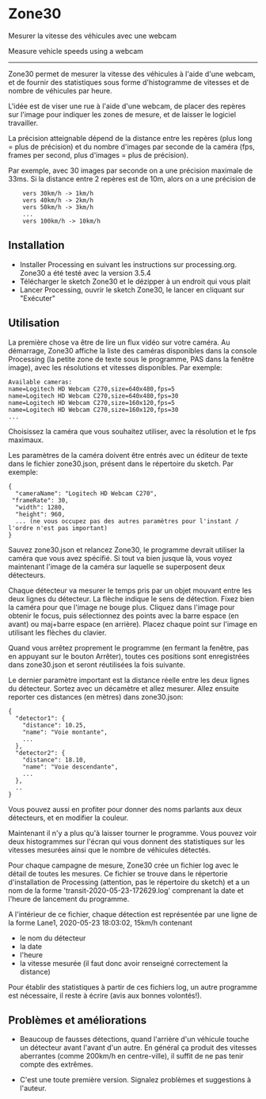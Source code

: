# Zone30
Mesurer la vitesse des véhicules avec une webcam

Measure vehicle speeds using a webcam 

----------------

Zone30 permet de mesurer la vitesse des véhicules à l'aide d'une webcam, et de fournir des
statistiques sous forme d'histogramme de vitesses et de nombre de véhicules par heure.

L'idée est de viser une rue à l'aide d'une webcam, de placer des repères sur l'image pour 
indiquer les zones de mesure, et de laisser le logiciel travailler.

La précision atteignable dépend de la distance entre les repères (plus long = plus de précision)
et du nombre d'images par seconde de la caméra (fps, frames per second, plus d'images = plus de précision).

Par exemple, avec 30 images par seconde on a une précision maximale de 33ms. Si la distance entre 2 repères
est de 10m, alors on a une précision de
```
    vers 30km/h -> 1km/h
    vers 40km/h -> 2km/h
    vers 50km/h -> 3km/h
    ...
    vers 100km/h -> 10km/h
```
Installation
------------

- Installer Processing en suivant les instructions sur processing.org. Zone30 a été testé avec la version 3.5.4
- Télécharger le sketch Zone30 et le dézipper à un endroit qui vous plait
- Lancer Processing, ouvrir le sketch Zone30, le lancer en cliquant sur "Exécuter"


Utilisation
-----------

La première chose va être de lire un flux vidéo sur votre caméra. Au démarrage, Zone30 affiche la liste des caméras disponibles dans la console Processing (la petite zone de texte sous le programme, PAS dans la fenêtre image), avec les résolutions et vitesses disponibles. Par exemple:
```
Available cameras:
name=Logitech HD Webcam C270,size=640x480,fps=5
name=Logitech HD Webcam C270,size=640x480,fps=30
name=Logitech HD Webcam C270,size=160x120,fps=5
name=Logitech HD Webcam C270,size=160x120,fps=30
...
```
Choisissez la caméra que vous souhaitez utiliser, avec la résolution et le fps maximaux.

Les paramètres de la caméra doivent être entrés avec un éditeur de texte dans le fichier zone30.json, présent dans le répertoire du sketch. Par exemple:

    {
      "cameraName": "Logitech HD Webcam C270",
     "frameRate": 30,
      "width": 1280,
      "height": 960,
      ... (ne vous occupez pas des autres paramètres pour l'instant / l'ordre n'est pas important)
    }

Sauvez zone30.json et relancez Zone30, le programme devrait utiliser la caméra que vous avez spécifié. Si tout va bien jusque là, vous voyez maintenant l'image de la caméra sur laquelle se superposent deux détecteurs.

Chaque détecteur va mesurer le temps pris par un objet mouvant entre les deux lignes du détecteur. La flèche indique le sens de détection. Fixez bien la caméra pour que l'image ne bouge plus. Cliquez dans l'image pour obtenir le focus, puis sélectionnez des points avec la barre espace (en avant) ou maj+barre espace (en arrière). Placez chaque point sur l'image en utilisant les flèches du clavier. 

Quand vous arrêtez proprement le programme (en fermant la fenêtre, pas en appuyant sur le bouton Arrêter), toutes ces positions sont enregistrées dans zone30.json et seront réutilisées la fois suivante. 

Le dernier paramètre important est la distance réelle entre les deux lignes du détecteur. Sortez avec un décamètre et allez mesurer. Allez ensuite reporter ces distances (en mètres) dans zone30.json:

    {
      "detector1": {
        "distance": 10.25,
        "name": "Voie montante",
        ...
      },
      "detector2": {
        "distance": 18.10,
        "name": "Voie descendante",
        ...
      },
      ..
    }

Vous pouvez aussi en profiter pour donner des noms parlants aux deux détecteurs, et en modifier la couleur.

Maintenant il n'y a plus qu'à laisser tourner le programme. Vous pouvez voir deux histogrammes sur l'écran qui vous donnent des statistiques sur les vitesses mesurées ainsi que le nombre de véhicules détectés. 

Pour chaque campagne de mesure, Zone30 crée un fichier log avec le détail de toutes les mesures. Ce fichier se trouve
dans le répertorie d'installation de Processing (attention, pas le répertoire du sketch) et a un nom de la forme
'transit-2020-05-23-172629.log' comprenant la date et l'heure de lancement du programme.

A l'intérieur de ce fichier, chaque détection est représentée par une ligne de la forme
Lane1, 2020-05-23 18:03:02, 15km/h
contenant
- le nom du détecteur
- la date
- l'heure
- la vitesse mesurée (il faut donc avoir renseigné correctement la distance)

Pour établir des statistiques à partir de ces fichiers log, un autre programme est nécessaire, il reste à écrire (avis aux bonnes volontés!).


Problèmes et améliorations
--------------------------

- Beaucoup de fausses détections, quand l'arrière d'un véhicule touche un détecteur avant l'avant d'un autre. En général ça produit des vitesses aberrantes (comme 200km/h en centre-ville), il suffit de ne pas tenir compte des extrêmes.

- C'est une toute première version. Signalez problèmes et suggestions à l'auteur.

